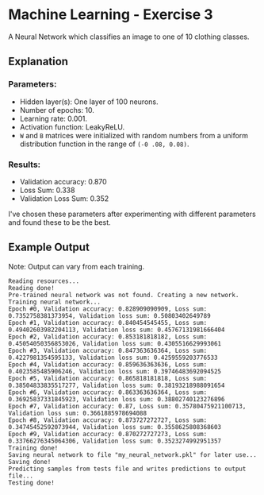 # Machine Learning - Exercise 3
A Neural Network which classifies an image to one of 10 clothing classes.

## Explanation
### Parameters:
* Hidden layer(s): One layer of 100 neurons.
* Number of epochs: 10.
* Learning rate: 0.001.
* Activation function: LeakyReLU.
* `W` and `B` matrices were initialized with random numbers from a uniform distribution function in the range of `(-0
.08, 0.08)`.

### Results:
* Validation accuracy: 0.870
* Loss Sum: 0.338
* Validation Loss Sum: 0.352

I've chosen these parameters after experimenting with different parameters and found these to be the best.

## Example Output  
Note: Output can vary from each training.
```
Reading resources...    
Reading done!  
Pre-trained neural network was not found. Creating a new network.    
Training neural network...  
Epoch #0, Validation accuracy: 0.828909090909, Loss sum: 0.7352758381373954, Validation loss sum: 0.50803402649789    
Epoch #1, Validation accuracy: 0.840454545455, Loss sum: 0.49402603982204113, Validation loss sum: 0.45767131981666404  
Epoch #2, Validation accuracy: 0.853181818182, Loss sum: 0.45054050356853026, Validation loss sum: 0.4305516629993061  
Epoch #3, Validation accuracy: 0.847363636364, Loss sum: 0.4227981354595133, Validation loss sum: 0.4259559203776533
Epoch #4, Validation accuracy: 0.859636363636, Loss sum: 0.4023585485906246, Validation loss sum: 0.39746483692094525  
Epoch #5, Validation accuracy: 0.865818181818, Loss sum: 0.38504833835517277, Validation loss sum: 0.38193218988091654  
Epoch #6, Validation accuracy: 0.863363636364, Loss sum: 0.36925837331845923, Validation loss sum: 0.38802740123276896  
Epoch #7, Validation accuracy: 0.87, Loss sum: 0.35780475921100713, Validation loss sum: 0.3661885978694088  
Epoch #8, Validation accuracy: 0.873727272727, Loss sum: 0.34745452592073944, Validation loss sum: 0.3558625808368603
Epoch #9, Validation accuracy: 0.870272727273, Loss sum: 0.33766276345064306, Validation loss sum: 0.3523274992951357  
Training done!  
Saving neural network to file "my_neural_network.pkl" for later use...  
Saving done!  
Predicting samples from tests file and writes predictions to output file...  
Testing done!  
```